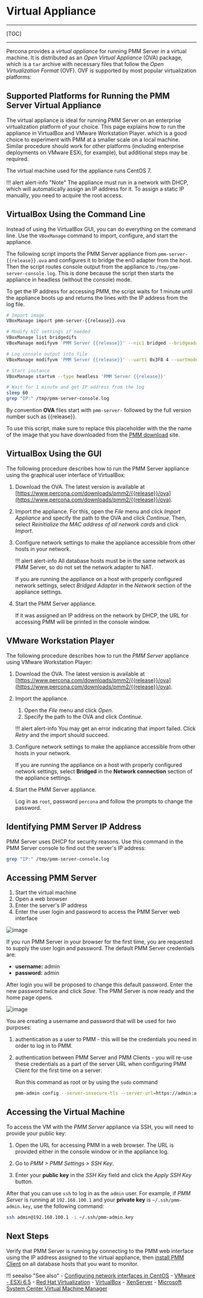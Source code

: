# Virtual Appliance

---

[TOC]

---

Percona provides a *virtual appliance* for running PMM Server in a virtual machine.  It is distributed as an *Open Virtual Appliance* (OVA) package, which is a `tar` archive with necessary files that follow the *Open Virtualization Format* (OVF).  OVF is supported by most popular virtualization platforms:

## Supported Platforms for Running the PMM Server Virtual Appliance

The virtual appliance is ideal for running PMM Server on an enterprise virtualization platform of your choice. This page explains how to run the appliance in VirtualBox and VMware Workstation Player. which is a good choice to experiment with PMM at a smaller scale on a local machine.  Similar procedure should work for other platforms (including enterprise deployments on VMware ESXi, for example), but additional steps may be required.

The virtual machine used for the appliance runs CentOS 7.

!!! alert alert-info "Note"
    The appliance must run in a network with DHCP, which will automatically assign an IP address for it. To assign a static IP manually, you need to acquire the root access.

## VirtualBox Using the Command Line

Instead of using the VirtualBox GUI, you can do everything on the command line. Use the `VBoxManage` command to import, configure, and start the appliance.

The following script imports the PMM Server appliance from `pmm-server-{{release}}.ova` and configures it to bridge the en0 adapter from the host.  Then the script routes console output from the appliance to `/tmp/pmm-server-console.log`.  This is done because the script then starts the appliance in headless (without the console) mode.

To get the IP address for accessing PMM, the script waits for 1 minute until the appliance boots up and returns the lines with the IP address from the log file.

```sh
# Import image
VBoxManage import pmm-server-{{release}}.ova

# Modify NIC settings if needed
VBoxManage list bridgedifs
VBoxManage modifyvm 'PMM Server {{release}}' --nic1 bridged --bridgeadapter1 'en0: Wi-Fi (AirPort)'

# Log console output into file
VBoxManage modifyvm 'PMM Server {{release}}' --uart1 0x3F8 4 --uartmode1 file /tmp/pmm-server-console.log

# Start instance
VBoxManage startvm --type headless 'PMM Server {{release}}'

# Wait for 1 minute and get IP address from the log
sleep 60
grep "IP:" /tmp/pmm-server-console.log
```

By convention **OVA** files start with `pmm-server-` followed by the full version number such as {{release}}.

To use this script, make sure to replace this placeholder with the the name of the image that you have downloaded from the [PMM download](https://www.percona.com/downloads/pmm2/{{release}}/ova) site.

## VirtualBox Using the GUI

The following procedure describes how to run the PMM Server appliance using the graphical user interface of VirtualBox:

1. Download the OVA. The latest version is available at [https://www.percona.com/downloads/pmm2/{{release}}/ova](https://www.percona.com/downloads/pmm2/{{release}}/ova).

2. Import the appliance. For this, open the *File* menu and click *Import Appliance* and specify the path to the OVA and click *Continue*. Then, select *Reinitialize the MAC address of all network cards* and click *Import*.

3. Configure network settings to make the appliance accessible from other hosts in your network.

    !!! alert alert-info
        All database hosts must be in the same network as PMM Server, so do not set the network adapter to NAT.

    If you are running the appliance on a host with properly configured network settings, select *Bridged Adapter* in the *Network* section of the
appliance settings.

4. Start the PMM Server appliance.

    If it was assigned an IP address on the network by DHCP, the URL for accessing PMM will be printed in the console window.

## VMware Workstation Player

The following procedure describes how to run the *PMM Server* appliance using VMware Workstation Player:

1. Download the OVA. The latest version is available at [https://www.percona.com/downloads/pmm2/{{release}}/ova](https://www.percona.com/downloads/pmm2/{{release}}/ova).

2. Import the appliance.

    1. Open the *File* menu and click *Open*.
    2. Specify the path to the OVA and click *Continue*.

    !!! alert alert-info
        You may get an error indicating that import failed. Click *Retry* and the import should succeed.

3. Configure network settings to make the appliance accessible from other hosts in your network.

    If you are running the appliance on a host with properly configured network settings, select **Bridged** in the **Network connection** section of the appliance settings.

4. Start the PMM Server appliance.

    Log in as `root`, password `percona` and follow the prompts to change the password.

## Identifying PMM Server IP Address

PMM Server uses DHCP for security reasons. Use this command in the PMM Server console to find out the server's IP address:

```sh
grep "IP:" /tmp/pmm-server-console.log
```

## Accessing PMM Server

1. Start the virtual machine
2. Open a web browser
3. Enter the server's IP address
4. Enter the user login and password to access the PMM Server web interface

![image](../../_images/PMM_Login.jpg)

If you run PMM Server in your browser for the first time, you are requested to supply the user login and password. The default PMM Server credentials are:

* **username:** admin
* **password:** admin

After login you will be proposed to change this default password. Enter the new password twice and click *Save*. The PMM Server is now ready and the home page opens.

![image](../../_images/PMM_Home_Dashboard.jpg)

You are creating a username and password that will be used for two purposes:

1. authentication as a user to PMM - this will be the credentials you need in order to log in to PMM.

2. authentication between PMM Server and PMM Clients - you will re-use these credentials as a part of the server URL when configuring PMM Client for the first time on a server:

    Run this command as root or by using the `sudo` command

    ```sh
    pmm-admin config --server-insecure-tls --server-url=https://admin:admin@<IP Address>:443
    ```

## Accessing the Virtual Machine

To access the VM with the *PMM Server* appliance via SSH, you will need to provide your public key:

1. Open the URL for accessing PMM in a web browser. The URL is provided either in the console window or in the appliance log.

2. Go to *PMM > PMM Settings > SSH Key*.

3. Enter your **public key** in the *SSH Key* field and click the *Apply SSH Key* button.


After that you can use `ssh` to log in as the `admin` user. For example, if *PMM Server* is running at `192.168.100.1` and your **private key** is `~/.ssh/pmm-admin.key`, use the following command:

```sh
ssh admin@192.168.100.1 -i ~/.ssh/pmm-admin.key
```

## Next Steps

Verify that PMM Server is running by connecting to the PMM web interface using the IP address assigned to the virtual appliance, then [install PMM Client](../client/index.md) on all database hosts that you want to monitor.

!!! seealso "See also"
    - [Configuring network interfaces in CentOS](https://www.serverlab.ca/tutorials/linux/administration-linux/how-to-configure-centos-7-network-settings/)
    - [VMware - ESXi 6.5](https://www.vmware.com/products/esxi-and-esx.html)
    - [Red Hat Virtualization](https://www.redhat.com/en/technologies/virtualization)
    - [VirtualBox](https://www.virtualbox.org/)
    - [XenServer](https://www.xenserver.org/)
    - [Microsoft System Center Virtual Machine Manager](https://www.microsoft.com/en-us/cloud-platform/system-center)
